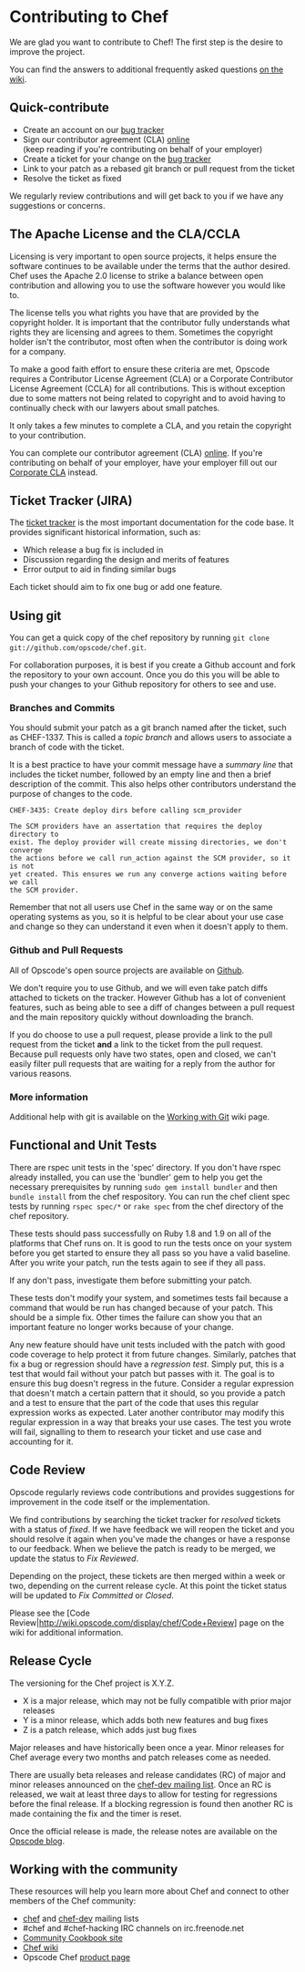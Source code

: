 # Contributing to Chef

We are glad you want to contribute to Chef! The first step is the desire to improve the project.

You can find the answers to additional frequently asked questions [on the wiki](http://wiki.opscode.com/display/chef/How+to+Contribute).

## Quick-contribute

*   Create an account on our [bug tracker](http://tickets.opscode.com)
*   Sign our contributor agreement (CLA) [
online](https://secure.echosign.com/public/hostedForm?formid=PJIF5694K6L)  
    (keep reading if you're contributing on behalf of your employer)
* Create a ticket for your change on the [bug tracker](http://tickets.opscode.com)
* Link to your patch as a rebased git branch or pull request from the ticket
* Resolve the ticket as fixed

We regularly review contributions and will get back to you if we have any suggestions or concerns.

## The Apache License and the CLA/CCLA

Licensing is very important to open source projects, it helps ensure the software continues to be available under the terms that the author desired.
Chef uses the Apache 2.0 license to strike a balance between open contribution and allowing you to use the software however you would like to. 

The license tells you what rights you have that are provided by the copyright holder. It is important that the contributor fully understands what rights
they are licensing and agrees to them. Sometimes the copyright holder isn't the contributor, most often when the contributor is doing work for a company.

To make a good faith effort to ensure these criteria are met, Opscode requires a Contributor License Agreement (CLA) or a Corporate Contributor License
Agreement (CCLA) for all contributions. This is without exception due to some matters not being related to copyright and to avoid having to continually
check with our lawyers about small patches.

It only takes a few minutes to complete a CLA, and you retain the copyright to your contribution.

You can complete our contributor agreement (CLA) [
online](https://secure.echosign.com/public/hostedForm?formid=PJIF5694K6L).  If you're contributing on behalf of your employer, have
your employer fill out our [Corporate CLA](https://secure.echosign.com/public/hostedForm?formid=PIE6C7AX856) instead.

## Ticket Tracker (JIRA)

The [ticket tracker](http://tickets.opscode.com) is the most important documentation for the code base. It provides significant historical information,
such as:

* Which release a bug fix is included in
* Discussion regarding the design and merits of features
* Error output to aid in finding similar bugs

Each ticket should aim to fix one bug or add one feature. 

## Using git

You can get a quick copy of the chef repository by running `git clone git://github.com/opscode/chef.git`. 

For collaboration purposes, it is best if you create a Github account and fork the repository to your own account. 
Once you do this you will be able to push your changes to your Github repository for others to see and use.

### Branches and Commits

You should submit your patch as a git branch named after the ticket, such as CHEF-1337.
This is called a _topic branch_ and allows users to associate a branch of code with the ticket. 

It is a best practice to have your commit message have a _summary line_ that includes the ticket number,
followed by an empty line and then a brief description of the commit. This also helps other contributors
understand the purpose of changes to the code.

    CHEF-3435: Create deploy dirs before calling scm_provider
        
    The SCM providers have an assertation that requires the deploy directory to
    exist. The deploy provider will create missing directories, we don't converge
    the actions before we call run_action against the SCM provider, so it is not
    yet created. This ensures we run any converge actions waiting before we call
    the SCM provider.

Remember that not all users use Chef in the same way or on the same operating systems as you, so it is
helpful to be clear about your use case and change so they can understand it even when it doesn't apply to them.

### Github and Pull Requests

All of Opscode's open source projects are available on [Github](http://www.github.com/opscode).

We don't require you to use Github, and we will even take patch diffs attached to tickets on the tracker. 
However Github has a lot of convenient features, such as being able to see a diff of changes between a
pull request and the main repository quickly without downloading the branch.

If you do choose to use a pull request, please provide a link to the pull request from the ticket __and__
a link to the ticket from the pull request. Because pull requests only have two states, open and closed,
we can't easily filter pull requests that are waiting for a reply from the author for various reasons.

### More information

Additional help with git is available on the [Working with Git](http://wiki.opscode.com/display/chef/Working+with+Git) wiki page.

## Functional and Unit Tests

There are rspec unit tests in the 'spec' directory. If you don't have rspec already installed, you can use the 'bundler'
gem to help you get the necessary prerequisites by running `sudo gem install bundler` and then `bundle install` from
the chef respository. You can run the chef client spec tests by running `rspec spec/*` or `rake spec` from the chef 
directory of the chef repository.

These tests should pass successfully on Ruby 1.8 and 1.9 on all of the platforms that Chef runs on. It is good to run the tests 
once on your system before you get started to ensure they all pass so you have a valid baseline. After you write your patch,
run the tests again to see if they all pass.

If any don't pass, investigate them before submitting your patch. 

These tests don't modify your system, and sometimes tests fail because a command that would be run has changed because of your
patch. This should be a simple fix. Other times the failure can show you that an important feature no longer works because of
your change.

Any new feature should have unit tests included with the patch with good code coverage to help protect it from future changes.
Similarly, patches that fix a bug or regression should have a _regression test_. Simply put, this is a test that would fail
without your patch but passes with it. The goal is to ensure this bug doesn't regress in the future. Consider a regular
expression that doesn't match a certain pattern that it should, so you provide a patch and a test to ensure that the part
of the code that uses this regular expression works as expected. Later another contributor may modify this regular expression
in a way that breaks your use cases. The test you wrote will fail, signalling to them to research your ticket and use case
and accounting for it.

## Code Review

Opscode regularly reviews code contributions and provides suggestions for improvement in the code itself or the implementation.

We find contributions by searching the ticket tracker for _resolved_ tickets with a status of _fixed_. If we have feedback we will
reopen the ticket and you should resolve it again when you've made the changes or have a response to our feedback. When we believe
the patch is ready to be merged, we update the status to _Fix Reviewed_.

Depending on the project, these tickets are then merged within a week or two, depending on the current release cycle. At this
point the ticket status will be updated to _Fix Committed_ or _Closed_.

Please see the [Code Review|http://wiki.opscode.com/display/chef/Code+Review] page on the wiki for additional information.

## Release Cycle

The versioning for the Chef project is X.Y.Z.

* X is a major release, which may not be fully compatible with prior major releases
* Y is a minor release, which adds both new features and bug fixes
* Z is a patch release, which adds just bug fixes

Major releases and have historically been once a year. Minor releases for Chef average every two months and patch releases come as needed.

There are usually beta releases and release candidates (RC) of major and minor releases announced on 
the [chef-dev mailing list](http://lists.opscode.com/sympa/info/chef-dev). Once an RC is released, we wait at least three
days to allow for testing for regressions before the final release. If a blocking regression is found then another RC is made containing
the fix and the timer is reset.

Once the official release is made, the release notes are available on the [Opscode blog](http://www.opscode.com/blog).

## Working with the community

These resources will help you learn more about Chef and connect to other members of the Chef community:

* [chef](http://lists.opscode.com/sympa/info/chef) and [chef-dev](http://lists.opscode.com/sympa/info/chef-dev) mailing lists
* #chef and #chef-hacking IRC channels on irc.freenode.net
* [Community Cookbook site](http://community.opscode.com)
* [Chef wiki](http://wiki.opscode.com/display/chef)
* Opscode Chef [product page](http://www.opscode.com/chef)

